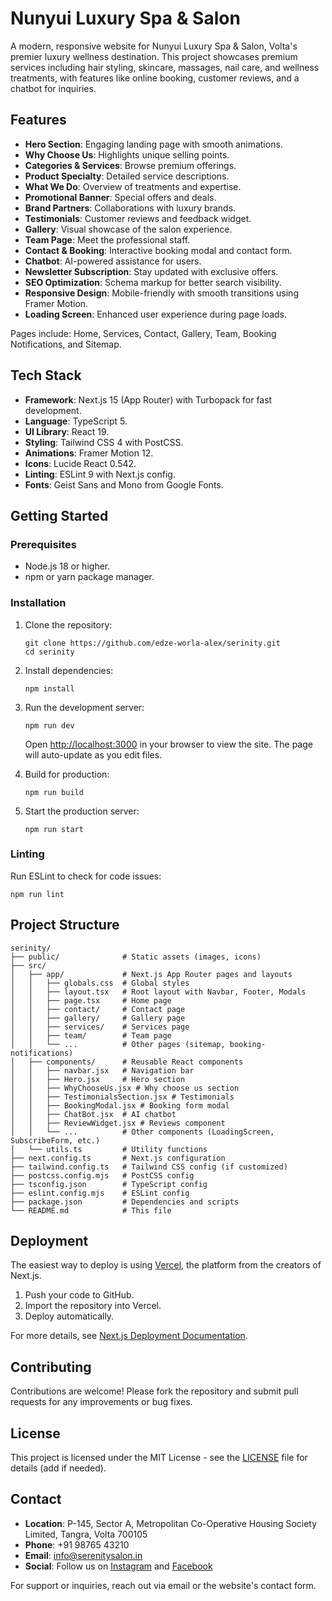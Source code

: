 # Nunyui Luxury Spa & Salon

A modern, responsive website for Nunyui Luxury Spa & Salon, Volta's premier luxury wellness destination. This project showcases premium services including hair styling, skincare, massages, nail care, and wellness treatments, with features like online booking, customer reviews, and a chatbot for inquiries.

## Features

- **Hero Section**: Engaging landing page with smooth animations.
- **Why Choose Us**: Highlights unique selling points.
- **Categories & Services**: Browse premium offerings.
- **Product Specialty**: Detailed service descriptions.
- **What We Do**: Overview of treatments and expertise.
- **Promotional Banner**: Special offers and deals.
- **Brand Partners**: Collaborations with luxury brands.
- **Testimonials**: Customer reviews and feedback widget.
- **Gallery**: Visual showcase of the salon experience.
- **Team Page**: Meet the professional staff.
- **Contact & Booking**: Interactive booking modal and contact form.
- **Chatbot**: AI-powered assistance for users.
- **Newsletter Subscription**: Stay updated with exclusive offers.
- **SEO Optimization**: Schema markup for better search visibility.
- **Responsive Design**: Mobile-friendly with smooth transitions using Framer Motion.
- **Loading Screen**: Enhanced user experience during page loads.

Pages include: Home, Services, Contact, Gallery, Team, Booking Notifications, and Sitemap.

## Tech Stack

- **Framework**: Next.js 15 (App Router) with Turbopack for fast development.
- **Language**: TypeScript 5.
- **UI Library**: React 19.
- **Styling**: Tailwind CSS 4 with PostCSS.
- **Animations**: Framer Motion 12.
- **Icons**: Lucide React 0.542.
- **Linting**: ESLint 9 with Next.js config.
- **Fonts**: Geist Sans and Mono from Google Fonts.

## Getting Started

### Prerequisites

- Node.js 18 or higher.
- npm or yarn package manager.

### Installation

1. Clone the repository:
   ```
   git clone https://github.com/edze-worla-alex/serinity.git
   cd serinity
   ```

2. Install dependencies:
   ```
   npm install
   ```

3. Run the development server:
   ```
   npm run dev
   ```

   Open [http://localhost:3000](http://localhost:3000) in your browser to view the site. The page will auto-update as you edit files.

4. Build for production:
   ```
   npm run build
   ```

5. Start the production server:
   ```
   npm run start
   ```

### Linting

Run ESLint to check for code issues:
```
npm run lint
```

## Project Structure

```
serinity/
├── public/              # Static assets (images, icons)
├── src/
│   ├── app/             # Next.js App Router pages and layouts
│   │   ├── globals.css  # Global styles
│   │   ├── layout.tsx   # Root layout with Navbar, Footer, Modals
│   │   ├── page.tsx     # Home page
│   │   ├── contact/     # Contact page
│   │   ├── gallery/     # Gallery page
│   │   ├── services/    # Services page
│   │   ├── team/        # Team page
│   │   └── ...          # Other pages (sitemap, booking-notifications)
│   ├── components/      # Reusable React components
│   │   ├── navbar.jsx   # Navigation bar
│   │   ├── Hero.jsx     # Hero section
│   │   ├── WhyChooseUs.jsx # Why choose us section
│   │   ├── TestimonialsSection.jsx # Testimonials
│   │   ├── BookingModal.jsx # Booking form modal
│   │   ├── ChatBot.jsx  # AI chatbot
│   │   ├── ReviewWidget.jsx # Reviews component
│   │   └── ...          # Other components (LoadingScreen, SubscribeForm, etc.)
│   └── utils.ts         # Utility functions
├── next.config.ts       # Next.js configuration
├── tailwind.config.ts   # Tailwind CSS config (if customized)
├── postcss.config.mjs   # PostCSS config
├── tsconfig.json        # TypeScript config
├── eslint.config.mjs    # ESLint config
├── package.json         # Dependencies and scripts
└── README.md            # This file
```

## Deployment

The easiest way to deploy is using [Vercel](https://vercel.com/new?utm_medium=default-template&filter=next.js&utm_source=create-next-app&utm_campaign=create-next-app-readme), the platform from the creators of Next.js.

1. Push your code to GitHub.
2. Import the repository into Vercel.
3. Deploy automatically.

For more details, see [Next.js Deployment Documentation](https://nextjs.org/docs/app/building-your-application/deploying).

## Contributing

Contributions are welcome! Please fork the repository and submit pull requests for any improvements or bug fixes.

## License

This project is licensed under the MIT License - see the [LICENSE](LICENSE) file for details (add if needed).

## Contact

- **Location**: P-145, Sector A, Metropolitan Co-Operative Housing Society Limited, Tangra, Volta 700105
- **Phone**: +91 98765 43210
- **Email**: info@serenitysalon.in
- **Social**: Follow us on [Instagram](https://instagram.com/serenitysalon) and [Facebook](https://facebook.com/serenitysalon)

For support or inquiries, reach out via email or the website's contact form.
